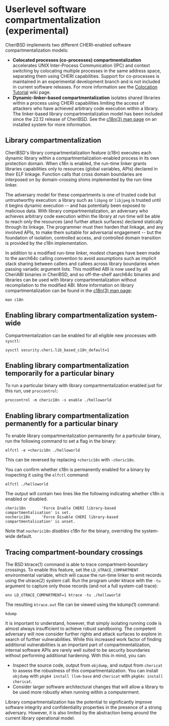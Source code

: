 # Userlevel software compartmentalization (experimental)

CheriBSD implements two different
CHERI-enabled software compartmentalization models:

- **Colocated processes (co-processes) compartmentalization** accelerates
  UNIX Inter-Process Communication (IPC) and context switching by colocating
  multiple processes in the same address space, separating them using CHERI
  capabilities.  Support for co-processes is maintained in an experimental
  development branch and is not included in current software releases.
  For more information see the [Colocation Tutorial](https://github.com/CTSRD-CHERI/cheripedia/wiki/Colocation-Tutorial)
  wiki page.
- **Dynamic-linker-based compartmentalization** isolates shared libraries
  within a process using CHERI capabilities limiting the access of attackers
  who have achieved arbitrary code execution within a library.
  The linker-based library compartmentalization model has been included since
  the 22.12 release of CheriBSD.
  See the [c18n(3) man
  page](https://man.cheribsd.org/cgi-bin/man.cgi/releng-24.05/c18n)
  on an installed system for more information.

## Library compartmentalization

CheriBSD's library compartmentalization feature (c18n) executes each dynamic
library within a compartmentalization-enabled process in its own protection
domain.
When c18n is enabled, the run-time linker grants libraries capabilities only
to resources (global variables, APIs) declared in their ELF linkage.
Function calls that cross domain boundaries are interposed on by
domain-crossing shims implemented by the run-time linker.

The adversary model for these compartments is one of trusted code but
untrustworthy execution: a library such as `libpng` or `libjpeg` is trusted
until it begins dynamic execution -- and has potentially been exposed to
malicious data.
With library compartmentalization, an adversary who achieves arbitrary code
execution within the library at run time will be able to reach only the
resources (and further attack surfaces) declared statically through its
linkage.
The programmer must then harden that linkage, and any involved APIs, to make
them suitable for adversarial engagement -- but the foundation of isolation,
controlled access, and controlled domain transition is provided by the c18n
implementation.

In addition to a modified run-time linker, modest changes have been made to
the aarch64c calling convention to avoid assumptions such as implicit stack
sharing between callers and callees across library boundaries when passing
variadic argument lists.
This modified ABI is now used by all CheriABI binaries in CheriBSD, and so
off-the-shelf aarch64c binaries and libraries can be used with library
compartmentalization without recompilation to the modified ABI.
More information on library compartmentalization can be found in the
[c18n(3) man
page](https://man.cheribsd.org/cgi-bin/man.cgi/releng-24.05/c18n):

```
man c18n
```

## Enabling library compartmentalization system-wide

Compartmentalization can be enabled for all eligible new processes with
`sysctl`:

```
sysctl security.cheri.lib_based_c18n_default=1
```

## Enabling library compartmentalization temporarily for a particular binary

To run a particular binary with library compartmentalization enabled just for
this run, use `proccontrol`:

`proccontrol -m cheric18n -s enable ./helloworld`

## Enabling library compartmentalization permanently for a particular binary

To enable library compartmentalization permanently for a particular binary,
run the following command to set a flag in the binary:

```
elfctl -e +cheric18n ./helloworld
```

This can be reversed by replacing `+cheric18n` with `-cheric18n`.

You can confirm whether c18n is permanently enabled for a binary by
inspecting it using the `elfctl` command:

```
elfctl ./helloworld
```

The output will contain two lines like the following indicating whether c18n is
enabled or disabled.

```
cheric18n       'Force Enable CHERI library-based compartmentalisation' is set.
nocheric18n     'Force Disable CHERI library-based compartmentalisation' is unset.
```

Note that `nocheric18n` _disables_ c18n for the binary, overriding the
system-wide default.

## Tracing compartment-boundary crossings

The BSD ktrace(1) command is able to trace compartment-boundary crossings.
To enable this feature, set the `LD_UTRACE_COMPARTMENT` environmental
variable, which will cause the run-time linker to emit records using the
utrace(2) system call.
Run the program under ktrace with the `-tu` argument to capture only those
records (and not a full system-call trace):

```
env LD_UTRACE_COMPARTMENT=1 ktrace -tu ./helloworld
```

The resulting `ktrace.out` file can be viewed using the kdump(1) command:

```
kdump
```

It is important to understand, however, that simply isolating running code is
almost always insufficient to achieve robust sandboxing.
The competent adversary will now consider further rights and attack surfaces
to explore in search of further vulnerabilities.
While this increased work factor of finding additional vulnerabilities is an
important part of compartmentalization, internal software APIs are rarely well
suited to be security boundaries without performing additional hardening.
With this in mind, you can:

 * Inspect the source code, output from `objdump`, and output from
   `chericat` to assess the robustness of this compartmentalization.
   You can install `objdump` with `pkg64 install llvm-base` and `chericat` with `pkg64c install chericat`.
 * Consider larger software architectural changes that will allow a library
   to be used more robustly when running within a computerment.

Library compartmentalization has the potential to significantly improve
software integrity and confidentiality properties in the presence of a strong
adversary.
However, it is also limited by the abstraction being around the current
library operational model.
